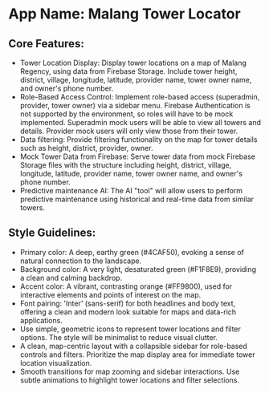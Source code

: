 # **App Name**: Malang Tower Locator

## Core Features:

- Tower Location Display: Display tower locations on a map of Malang Regency, using data from Firebase Storage. Include tower height, district, village, longitude, latitude, provider name, tower owner name, and owner's phone number.
- Role-Based Access Control: Implement role-based access (superadmin, provider, tower owner) via a sidebar menu. Firebase Authentication is not supported by the environment, so roles will have to be mock implemented. Superadmin mock users will be able to view all towers and details. Provider mock users will only view those from their tower.
- Data filtering: Provide filtering functionality on the map for tower details such as height, district, provider, owner.
- Mock Tower Data from Firebase: Serve tower data from mock Firebase Storage files with the structure including height, district, village, longitude, latitude, provider name, tower owner name, and owner's phone number.
- Predictive maintenance AI: The AI "tool" will allow users to perform predictive maintenance using historical and real-time data from similar towers.

## Style Guidelines:

- Primary color: A deep, earthy green (#4CAF50), evoking a sense of natural connection to the landscape.
- Background color: A very light, desaturated green (#F1F8E9), providing a clean and calming backdrop.
- Accent color: A vibrant, contrasting orange (#FF9800), used for interactive elements and points of interest on the map.
- Font pairing: 'Inter' (sans-serif) for both headlines and body text, offering a clean and modern look suitable for maps and data-rich applications.
- Use simple, geometric icons to represent tower locations and filter options. The style will be minimalist to reduce visual clutter.
- A clean, map-centric layout with a collapsible sidebar for role-based controls and filters. Prioritize the map display area for immediate tower location visualization.
- Smooth transitions for map zooming and sidebar interactions. Use subtle animations to highlight tower locations and filter selections.